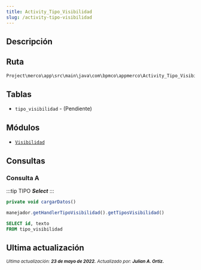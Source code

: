 ```yaml
---
title: Activity_Tipo_Visibilidad
slug: /activity-tipo-visibilidad
---
```

## Descripción

## Ruta

```js
Project\merco\app\src\main\java\com\bpmco\appmerco\Activity_Tipo_Visibilidad.java
```

## Tablas

- ```tipo_visibilidad``` - (Pendiente)

## Módulos

- [```Visibilidad```](./../modules/modulo-13.md)

## Consultas

### Consulta A

:::tip TIPO
***Select***
:::

```js title="Método desde donde se invoca"
private void cargarDatos()
```

```js title="Método"
manejador.getHandlerTipoVisibilidad().getTiposVisibilidad()
```

```sql title="Query"
SELECT id, texto 
FROM tipo_visibilidad
```

## Ultima actualización

<div class='ultima-actualizacion'> 
    <small> 
        <i> Ultima actualización: <b> 23 de mayo de 2022.</b> </i> 
    </small> 
    <small> 
        <i> Actualizado por: <b> Julian A. Ortiz.</b> </i> 
    </small> 
</div>
